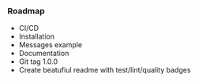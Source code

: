 ### Roadmap
- CI/CD
- Installation
- Messages example
- Documentation
- Git tag 1.0.0
- Create beatufiul readme with test/lint/quality badges
